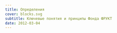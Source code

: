 ```yaml
---
title: Определения
cover: blocks.svg
subtitle: Ключевые понятия и принципы Фонда ФРУКТ
date: 2012-03-04
---
```

